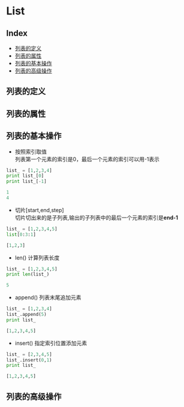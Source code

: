  List
 ===
 
 Index
 ---
 <!-- TOC -->
 
 * [列表的定义]()
 * [列表的属性]()
 * [列表的基本操作](#列表的基本操作)
 * [列表的高级操作]()
 
 <!-- TOC -->
 
 ## 列表的定义
 ## 列表的属性
 ## 列表的基本操作
 * 按照索引取值</br>
 列表第一个元素的索引是0，最后一个元素的索引可以用-1表示
 ```python
list_ = [1,2,3,4]
print list_[0]
print list_[-1]
 
 1
 4
 ```
 * 切片[start,end,step]</br>
 切片切出来的是子列表,输出的子列表中的最后一个元素的索引是**end-1**
 ```python
list_ = [1,2,3,4,5]
list[0:3:1]
 
 [1,2,3]
 ```
 * len() 计算列表长度
 ```python
 list_ = [1,2,3,4,5]
 print len(list_)
 
 5
 ```
 * append() 列表末尾追加元素
 ```python
 list_ = [1,2,3,4]
 list_.append(5)
 print list_
 
 [1,2,3,4,5]
 ```
 * insert() 指定索引位置添加元素
 ```python
 list_ = [2,3,4,5]
 list_.insert(0,1)
 print list_
 
 [1,2,3,4,5]
 ```
 
 
 
 
 
 
 
 ## 列表的高级操作
